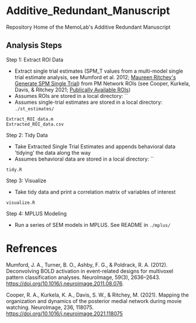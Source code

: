 # Additive_Redundant_Manuscript
Repository Home of the MemoLab's Additive Redundant Manuscript

## Analysis Steps

Step 1: Extract ROI Data
- Extract single trial estimates (SPM_T values from a multi-model single trial estimate analysis, see Mumford et al. 2012; [Maureen Ritchey's Generate SPM Single Trial](https://github.com/ritcheym/fmri_misc/blob/master/generate_spm_singletrial.m)) from PM Network ROIs (see Cooper, Kurkela, Davis, & Ritchey 2021; [Publically Available ROIs](https://github.com/memobc/paper-camcan-pmn/tree/master/rois))
- Assumes ROIs are stored in a local directory: ``
- Assumes single-trial estimates are stored in a local directory: `./st_estimates/`

`Extract_ROI_data.m`  
`Extracted_ROI_data.csv`  

Step 2: Tidy Data
- Take Extracted Single Trial Estimates and appends behavioral data 'tidying' the data along the way
- Assumes behavioral data are stored in a local directory: ``

`tidy.R`  

Step 3: Visualize
- Take tidy data and print a correlation matrix of variables of interest

`visualize.R`  

Step 4: MPLUS Modeling
- Run a series of SEM models in MPLUS. See README in `./mplus/`


# Refrences

Mumford, J. A., Turner, B. O., Ashby, F. G., & Poldrack, R. A. (2012). Deconvolving BOLD activation in event-related designs for multivoxel pattern classification analyses. NeuroImage, 59(3), 2636–2643. https://doi.org/10.1016/j.neuroimage.2011.08.076.

Cooper, R. A., Kurkela, K. A., Davis, S. W., & Ritchey, M. (2021). Mapping the organization and dynamics of the posterior medial network during movie watching. NeuroImage, 236, 118075. https://doi.org/10.1016/j.neuroimage.2021.118075

